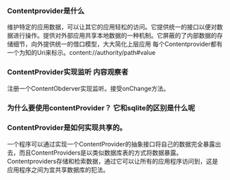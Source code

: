 ### Contentprovider是什么

维护特定的应用数据，可以让其它的应用轻松的访问。它提供统一的接口以便对数据进行操作。提供对外部应用共享本地数据的一种机制。它屏蔽的了内部数据的存储细节，向外提供统一的借口模型，大大简化上层应用
每个Contentprovider都有一个为知的Uri来标示。content://authority/path#value

### ContentProvider实现监听 内容观察者

注册一个ContentObderver实现监听。接受onChange方法。
     
### 为什么要使用contentProvider？ 它和sqlite的区别是什么呢

### ContentProvider是如何实现共享的。 
   
   一个程序可以通过实现一个ContentProvider的抽象接口将自己的数据完全暴露出去，而且ContentProviders是以类似数据库表的方式将数据暴露。Contentproviders存储和检索数据，通过它可以让所有的应用程序访问到，这是应用程序之间为宜共享数据库的犯法。

